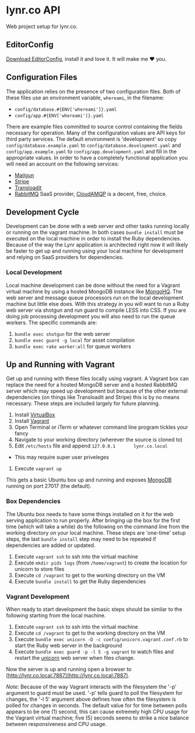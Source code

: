 # lynr.co API

Web project setup for lynr.co.

## EditorConfig

[Download EditorConfig](http://editorconfig.org/#download), install it and love
it. It will make me ❤ you.

## Configuration Files

The application relies on the presence of two configuration files. Both of these
files use an environment variable, `whereami`, in the filename:

* `config/database.#{ENV['whereami']}.yaml`
* `config/app.#{ENV['whereami']}.yaml`

There are example files committed to source control containing the fields necessary
for operation. Many of the configuration values are API keys for third party services.
The default environment is 'development' so copy `config/database.example.yaml` to 
`config/database.development.yaml` and `config/app.example.yaml` to
`config/app.development.yaml` and fill in the appropriate values.
In order to have a completely functional application you will need an account on
the following services:

* [Mailgun](http://www.mailgun.com)
* [Stripe](http://www.stripe.com)
* [Transloadit](http://www.transloadit.com)
* [RabbitMQ][rabbitmq] SaaS provider, [CloudAMQP](http://www.cloudamqp.com) is a
  decent, free, choice.

## Development Cycle

Development can be done with a web server and other tasks running locally or
running on the vagrant machine. In both cases `bundle install` must be executed
on the local machine in order to install the Ruby dependencies. Because of the
way the Lynr application is architected right now it will likely be faster to
get up and running using your local machine for development and relying on
SaaS providers for dependencies.

### Local Development

Local machine development can be done without the need for a Vagrant virtual
machine by using a hosted MongoDB instance like [MongoHQ][mongohq]. The web
server and message queue processors run on the local development machine but
little else does. With this strategy in you will want to run a Ruby web server
via shotgun and run guard to compile LESS into CSS. If you are doing job
processing development you will also need to run the queue workers. The specific
commands are:

1. `bundle exec shotgun` for the web server
1. `bundle exec guard -g local` for asset compilation
1. `bundle exec rake worker:all` for queue workers

## Up and Running with Vagrant

Get up and running with these files locally using vagrant. A Vagrant box can
replace the need for a hosted MongoDB server and a hosted RabbitMQ server
which may speed up development but because of the other external dependencies
(on things like Transloadit and Stripe) this is by no means necessary. These
steps are included largely for future planning.

1. Install [VirtualBox][vb]
1. Install [Vagrant][vagrant]
1. Open Terminal or iTerm or whatever command line program tickles your fancy
1. Navigate to your working directory (wherever the source is cloned to)
1. Edit `/etc/hosts` file and append `127.0.0.1       lynr.co.local`
  * This may require super user priveleges
1. Execute `vagrant up`

This gets a basic Ubuntu box up and running and exposes [MongoDB][mongodb] running
on port 27017 (the default).

### Box Dependencies

The Ubuntu box needs to have some things installed on it for the web serving
application to run properly. After bringing up the box for the first time
(which will take a while) do the following on the command line from the working
directory on your local machine. These steps are 'one-time' setup steps, the
last `bundle install` step may need to be repeated if dependencies are added
or updated.

1. Execute `vagrant ssh` to ssh into the virtual machine
1. Execute `mkdir pids logs` (from `/home/vagrant`) to create the location for
   unicorn to store files
1. Execute `cd /vagrant` to get to the working directory on the VM
1. Execute `bundle install` to get the Ruby dependencies

### Vagrant Development

When ready to start development the basic steps should be similar to the following
starting from the local machine.

1. Execute `vagrant ssh` to ssh into the virtual machine
1. Execute `cd /vagrant` to get to the working directory on the VM
1. Execute `bundle exec unicorn -D -c config/unicorn.vagrant.conf.rb` to start
   the Ruby web server in the background
1. Execute `bundle exec guard -p -l 5 -g vagrant` to watch files and restart
   the [unicorn][unicorn] web server when files change.

Now the server is up and running open a browser to
[http://lynr.co.local:7887](http://lynr.co.local:7887).

*Note:* Because of the way Vagrant interacts with the filesystem the '-p'
argument to guard must be used. '-p' tells guard to poll the filesystem for
changes, the '-l 5' argument above defines how often the filesystem is polled
for changes in seconds. The default value for for time between polls appears
to be one (1) second, this can cause extremely high CPU usage for the Vagrant
virtual machine; five (5) seconds seems to strike a nice balance between
responsiveness and CPU usage.


[vagrant]: http://downloads.vagrantup.com
[vb]: https://www.virtualbox.org/wiki/Downloads
[puppet]: http://www.puppetlabs.com
[unicorn]: http://unicorn.bogomips.org
[mongodb]: http://www.mongodb.org
[rabbitmq]: http://www.rabbitmq.com
[mongohq]: https://www.mongohq.com
